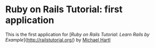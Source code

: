 # Ruby on Rails Tutorial: first application

This is the first application for
[*Ruby on Rails Tutorial: Learn Rails by Example*]{http://railstutorial.org/)
by [Michael Hartl](http://michaelhartl.com/)
